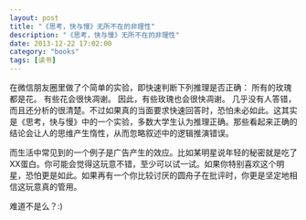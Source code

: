 ```yaml
---
layout: post
title: "《思考，快与慢》无所不在的非理性"
description: "《思考，快与慢》无所不在的非理性"
date: 2013-12-22 17:02:00
category: "books"
tags: [读书]
---
```


在微信朋友圈里做了个简单的实验，即快速判断下列推理是否正确：
所有的玫瑰都是花。
有些花会很快凋谢。
因此，有些玫瑰也会很快凋谢。
几乎没有人答错，而且还分析的很清楚。不过如果真的当面要求快速回答时，恐怕未必如此。这其实是《思考，快与慢》中的一个实验，多数大学生认为推理正确。那些看起来正确的结论会让人的思维产生惰性，从而忽略叙述中的逻辑推演错误。

而生活中常见到的一个例子是广告产生的效应。比如某明星说年轻的秘密就是吃了XX蛋白。你可能会觉得这玩意不错，至少可以试一试。如果你特别喜欢这个明星，恐怕更是如此。如果再有一个你比较讨厌的圆舟子在批评时，你更是坚定地相信这玩意真的管用。

难道不是么？:)

